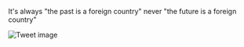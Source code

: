 It's always "the past is a foreign country" never "the future is a foreign country"


![Tweet image](/assets/crosspoast/GyQ5yMua4AI42j2.jpg)

